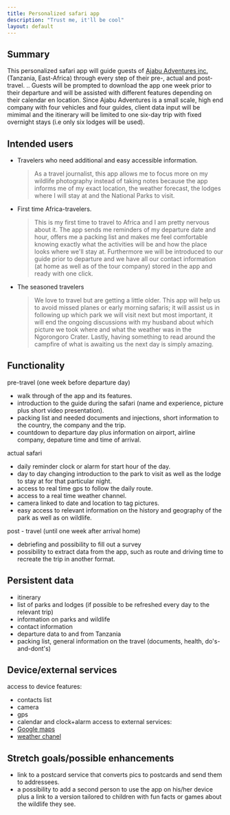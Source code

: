 ```yaml
---
title: Personalized safari app
description: "Trust me, it'll be cool"
layout: default
---
```


## Summary

This personalized safari app will guide guests of [Ajabu Adventures inc.](https://ajabu-adventures.com/) (Tanzania, East-Africa) through every step of their pre-, actual and post-travel. ..
Guests will be prompted to download the app one week prior to their departure and will be assisted with different features depending on their calendar en location.
Since Ajabu Adventures is a small scale, high end company with four vehicles and four guides, client data input will be mimimal and the itinerary will be limited to one six-day trip with fixed overnight stays (i.e only six lodges will be used).
 


## Intended users

* Travelers who need additional and easy accessible information.
    > As a travel journalist, this app allows me to focus more on my wildlife photography instead of taking notes because the app informs me of my exact location, the weather forecast, the lodges where I will stay at and the National Parks to visit.
* First time Africa-travelers.
    > This is my first time to travel to Africa and I am pretty nervous about it. The app sends me reminders of my departure date and hour, offers me a packing list and makes me feel comfortable knowing exactly what the activities will be and how the place looks where we'll stay at. Furthermore we will be introduced to our guide prior to departure and we have all our contact information (at home as well as of the tour company) stored in the app and ready with one click.
* The seasoned travelers  
    > We love to travel but are getting a little older. This app will help us to avoid missed planes or early morning safaris; it will assist us in following up which park we will visit next but most important, it will end the ongoing discussions with my husband about which picture we took where and what the weather was in the Ngorongoro Crater. Lastly, having something to read around the campfire of what is awaiting us the next day is simply amazing.



## Functionality

pre-travel (one week before departure day)
  * walk through of the app and its features.
  * introduction to the guide during the safari (name and experience, picture plus short video presentation).
  * packing list and needed documents and injections, short information to the country, the company and the trip.
  * countdown to departure day plus information on airport, airline company, depature time and time of arrival.

actual safari
  *  daily reminder clock or alarm for start hour of the day.
  *  day to day changing introduction to the park to visit as well as the lodge to stay at for that particular night.
  *  access to real time gps to follow the daily route.
  *  access to a real time weather channel.
  *  camera linked to date and location to tag pictures.
  *  easy access to relevant information on the history and geography of the park as well as on wildlife.

post - travel (until one week after arrival home)
  * debriefing and possibility to fill out a survey
  * possibility to extract data from the app, such as route and driving time to recreate the trip in another format.
   
   
   
## Persistent data

* itinerary
* list of parks and lodges (if possible to be refreshed every day to the relevant trip)
* information on parks and wildlife
* contact information
* departure data to and from Tanzania
* packing list, general information on the travel (documents, health, do's-and-dont's)



## Device/external services

access to device features:
  * contacts list
  * camera 
  * gps
  * calendar and clock+alarm
access to external services: 
  * [Google maps](https://www.google.com/maps) 
  * [weather chanel](https://weather.com/weather/today/l/Arusha+United+Republic+Of+Tanzania+TZXX0214:1:TZ)


## Stretch goals/possible enhancements 

* link to a postcard service that converts pics to postcards and send them to addressees.
* a possibility to add a second person to use the app on his/her device plus a link to a version tailored to children with fun facts or games about the wildlife they see.

